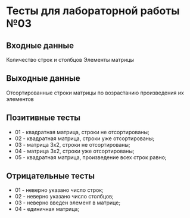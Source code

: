 # Тесты для лабораторной работы №03

## Входные данные
Количество строк и столбцов
Элементы матрицы

## Выходные данные
Отсортированные строки матрицы по возрастанию произведения их элементов

## Позитивные тесты
- 01 - квадратная матрица, строки не отсортированы;
- 02 - квадратная матрица, строки уже отсортированы;
- 03 - матрица 3x2, строки не отсортированы;
- 04 - матрица 3x2, строки уже отсортированы;
- 05 - квадратная матрица, произведение всех строк равно;

## Отрицательные тесты
- 01 - неверно указано число строк;
- 02 - неверно указано число столбцов;
- 03 - неверно введен элемент в матрице;
- 04 - единичная матрица;

